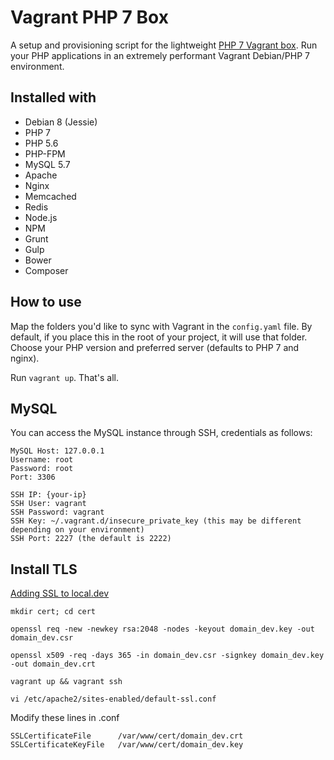 # Vagrant PHP 7 Box
A setup and provisioning script for the lightweight [PHP 7 Vagrant box](https://atlas.hashicorp.com/ncaro/boxes/php7-debian8-apache-nginx-mysql/). Run your PHP applications in an extremely performant Vagrant Debian/PHP 7 environment.

## Installed with
- Debian 8 (Jessie)
- PHP 7
- PHP 5.6
- PHP-FPM
- MySQL 5.7
- Apache
- Nginx
- Memcached
- Redis
- Node.js
- NPM
- Grunt
- Gulp
- Bower
- Composer

## How to use
Map the folders you'd like to sync with Vagrant in the `config.yaml` file. By default, if you place this in the root of your project, it will use that folder. Choose your PHP version and preferred server (defaults to PHP 7 and nginx).

Run `vagrant up`. That's all.

## MySQL
You can access the MySQL instance through SSH, credentials as follows:

```
MySQL Host: 127.0.0.1
Username: root
Password: root
Port: 3306

SSH IP: {your-ip}
SSH User: vagrant
SSH Password: vagrant
SSH Key: ~/.vagrant.d/insecure_private_key (this may be different depending on your environment)
SSH Port: 2227 (the default is 2222)
```

## Install TLS
[Adding SSL to local.dev](https://www.njimedia.com/local-development-with-ssl-tls-p2/)

`mkdir cert; cd cert`

`openssl req -new -newkey rsa:2048 -nodes -keyout domain_dev.key -out domain_dev.csr`

`openssl x509 -req -days 365 -in domain_dev.csr -signkey domain_dev.key -out domain_dev.crt`

`vagrant up && vagrant ssh`

`vi /etc/apache2/sites-enabled/default-ssl.conf`

Modify these lines in .conf
```
SSLCertificateFile      /var/www/cert/domain_dev.crt
SSLCertificateKeyFile   /var/www/cert/domain_dev.key
```
